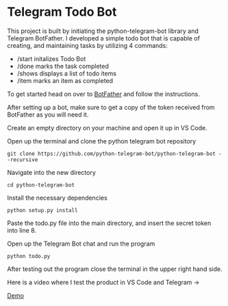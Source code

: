 # Telegram Todo Bot

This project is built by initiating the python-telegram-bot library and Telegram BotFather. I developed a simple todo bot that is capable of creating, and maintaining tasks by utilizing 4 commands:

- /start initalizes Todo Bot
- /done marks the task completed
- /shows displays a list of todo items
- /item marks an item as completed

To get started head on over to [BotFather](https://t.me/botfather) and follow the instructions.

After setting up a bot, make sure to get a copy of the token received from BotFather as you will need it.

Create an empty directory on your machine and open it up in VS Code.

Open up the terminal and clone the python telegram bot repository

`
git clone https://github.com/python-telegram-bot/python-telegram-bot --recursive
`

Navigate into the new directory

`
cd python-telegram-bot
`

Install the necessary dependencies

`
python setup.py install
`

Paste the todo.py file into the main directory, and insert the secret token into line 8.

Open up the Telegram Bot chat and run the program

`
python todo.py
`

After testing out the program close the terminal in the upper right hand side.

Here is a video where I test the product in VS Code and Telegram ->

[Demo](https://www.mediafire.com/file/f6ur92r184hr774/demo.mov/file)